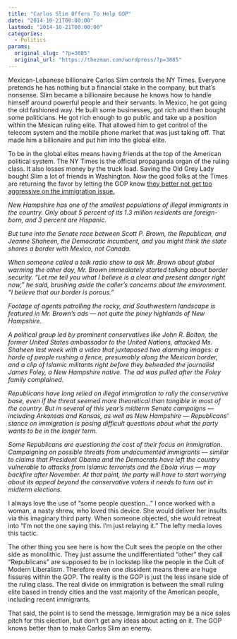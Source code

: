 ```yaml
---
title: "Carlos Slim Offers To Help GOP"
date: "2014-10-21T00:00:00"
lastmod: "2014-10-21T00:00:00"
categories:
  - Politics
params:
  original_slug: "?p=3085"
  original_url: "https://thezman.com/wordpress/?p=3085"
---
```


Mexican-Lebanese billionaire Carlos Slim controls the NY Times. Everyone
pretends he has nothing but a financial stake in the company, but that’s
nonsense. Slim became a billionaire because he knows how to handle
himself around powerful people and their servants. In Mexico, he got
going the old fashioned way. He built some businesses, got rich and then
bought some politicians. He got rich enough to go public and take up a
position within the Mexican ruling elite. That allowed him to get
control of the telecom system and the mobile phone market that was just
taking off. That made him a billionaire and put him into the global
elite.

To be in the global elites means having friends at the top of the
American political system. The NY Times is the official propaganda organ
of the ruling class. It also losses money by the truck load. Saving the
Old Grey Lady bought Slim a lot of friends in Washington. Now the good
folks at the Times are returning the favor by letting the GOP know <a
href="http://www.nytimes.com/2014/10/21/us/in-raising-immigration-gop-risks-blowback-after-election.html?_r=0"
rel="noopener" target="_blank">they better not get too aggressive on the
immigration issue.</a>

*New Hampshire has one of the smallest populations of illegal immigrants
in the country. Only about 5 percent of its 1.3 million residents are
foreign-born, and 3 percent are Hispanic.*

*But tune into the Senate race between Scott P. Brown, the Republican,
and Jeanne Shaheen, the Democratic incumbent, and you might think the
state shares a border with Mexico, not Canada.*

*When someone called a talk radio show to ask Mr. Brown about global
warming the other day, Mr. Brown immediately started talking about
border security. “Let me tell you what I believe is a clear and present
danger right now,” he said, brushing aside the caller’s concerns about
the environment. “I believe that our border is porous.”*

*Footage of agents patrolling the rocky, arid Southwestern landscape is
featured in Mr. Brown’s ads — not quite the piney highlands of New
Hampshire.*

*A political group led by prominent conservatives like John R. Bolton,
the former United States ambassador to the United Nations, attacked Ms.
Shaheen last week with a video that juxtaposed two alarming images: a
horde of people rushing a fence, presumably along the Mexican border,
and a clip of Islamic militants right before they beheaded the
journalist James Foley, a New Hampshire native. The ad was pulled after
the Foley family complained.*

*Republicans have long relied on illegal immigration to rally the
conservative base, even if the threat seemed more theoretical than
tangible in most of the country. But in several of this year’s midterm
Senate campaigns — including Arkansas and Kansas, as well as New
Hampshire — Republicans’ stance on immigration is posing difficult
questions about what the party wants to be in the longer term.*

*Some Republicans are questioning the cost of their focus on
immigration. Campaigning on possible threats from undocumented
immigrants — similar to claims that President Obama and the Democrats
have left the country vulnerable to attacks from Islamic terrorists and
the Ebola virus — may backfire after November. At that point, the party
will have to start worrying about its appeal beyond the conservative
voters it needs to turn out in midterm elections.*

I always love the use of “some people question…” I once worked with a
woman, a nasty shrew, who loved this device. She would deliver her
insults via this imaginary third party. When someone objected, she would
retreat into “I’m not the one saying this. I’m just relaying it.” The
lefty media loves this tactic.

The other thing you see here is how the Cult sees the people on the
other side as monolithic. They just assume the undifferentiated “other”
they call “Republicans” are supposed to be in lockstep like the people
in the Cult of Modern Liberalism. Therefore even one dissident means
there are huge fissures within the GOP. The reality is the GOP is just
the less insane side of the ruling class. The real divide on immigration
is between the small ruling elite based in trendy cities and the vast
majority of the American people, including recent immigrants.

That said, the point is to send the message. Immigration may be a nice
sales pitch for this election, but don’t get any ideas about acting on
it. The GOP knows better than to make Carlos Slim an enemy.

